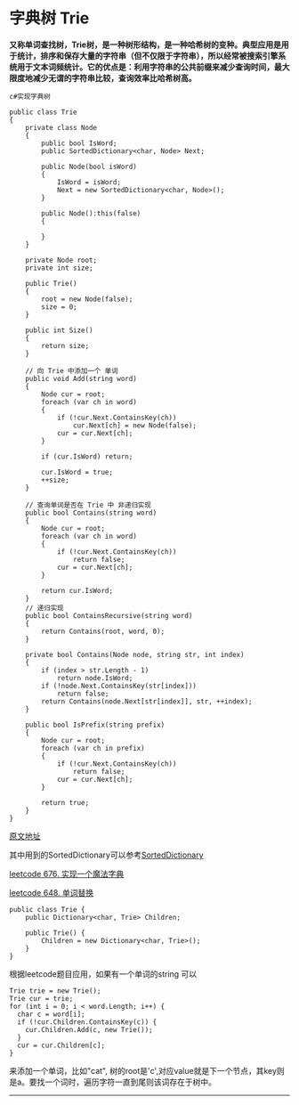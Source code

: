 # 字典树 Trie

**又称单词查找树，Trie树，是一种树形结构，是一种哈希树的变种。典型应用是用于统计，排序和保存大量的字符串（但不仅限于字符串），所以经常被搜索引擎系统用于文本词频统计。它的优点是：利用字符串的公共前缀来减少查询时间，最大限度地减少无谓的字符串比较，查询效率比哈希树高。**

`c#实现字典树`

```
public class Trie
{
    private class Node
    {
        public bool IsWord;
        public SortedDictionary<char, Node> Next;

        public Node(bool isWord)
        {
            IsWord = isWord;
            Next = new SortedDictionary<char, Node>();
        }

        public Node():this(false)
        {
            
        }
    }

    private Node root;
    private int size;

    public Trie()
    {
        root = new Node(false);
        size = 0;
    }

    public int Size()
    {
        return size;
    }

    // 向 Trie 中添加一个 单词
    public void Add(string word)
    {
        Node cur = root;
        foreach (var ch in word)
        {
            if (!cur.Next.ContainsKey(ch))
                cur.Next[ch] = new Node(false);
            cur = cur.Next[ch];
        }

        if (cur.IsWord) return;

        cur.IsWord = true;
        ++size;
    }

    // 查询单词是否在 Trie 中 非递归实现
    public bool Contains(string word)
    {
        Node cur = root;
        foreach (var ch in word)
        {
            if (!cur.Next.ContainsKey(ch))
                return false;
            cur = cur.Next[ch];
        }

        return cur.IsWord;
    }
    // 递归实现
	public bool ContainsRecursive(string word)
    {
        return Contains(root, word, 0);
    }

    private bool Contains(Node node, string str, int index)
    {
        if (index > str.Length - 1)
            return node.IsWord;
        if (!node.Next.ContainsKey(str[index]))
            return false;
        return Contains(node.Next[str[index]], str, ++index);
    }

    public bool IsPrefix(string prefix)
    {
        Node cur = root;
        foreach (var ch in prefix)
        {
            if (!cur.Next.ContainsKey(ch))
                return false;
            cur = cur.Next[ch];
        }

        return true;
    }
}

```
[原文地址](https://blog.csdn.net/u013255730/article/details/124541885)

其中用到的SortedDictionary可以参考[SortedDictionary](https://github.com/h87545645/Blog/blob/main/data-structure/SortedDictionary.md)

[leetcode 676. 实现一个魔法字典](https://github.com/h87545645/leetcode_note#676-%E5%AE%9E%E7%8E%B0%E4%B8%80%E4%B8%AA%E9%AD%94%E6%B3%95%E5%AD%97%E5%85%B8)

[leetcode 648. 单词替换](https://leetcode.cn/problems/replace-words/solution/dan-ci-ti-huan-by-leetcode-solution-pl6v/)

```
public class Trie {
    public Dictionary<char, Trie> Children;

    public Trie() {
        Children = new Dictionary<char, Trie>();
    }
}

```
根据leetcode题目应用，如果有一个单词的string 可以
```
Trie trie = new Trie();
Trie cur = trie;
for (int i = 0; i < word.Length; i++) {
  char c = word[i];
  if (!cur.Children.ContainsKey(c)) {
    cur.Children.Add(c, new Trie());
  }
  cur = cur.Children[c];
}
```
来添加一个单词，比如"cat", 树的root是'c',对应value就是下一个节点，其key则是a。要找一个词时，遍历字符一直到尾则该词存在于树中。
***

